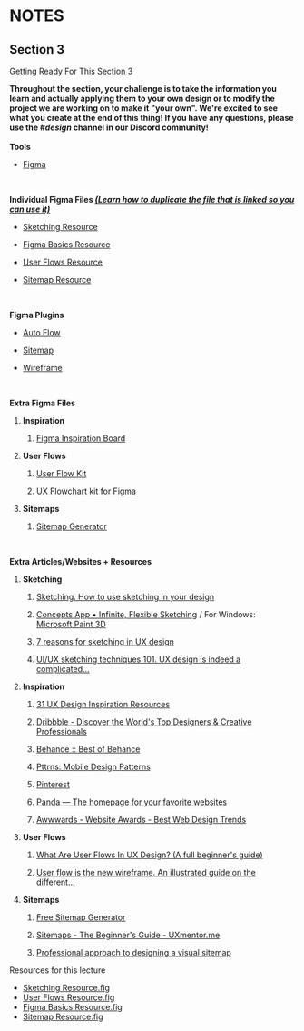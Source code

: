 # NOTES

## Section 3
<div class="text-viewer--content--3hoqQ"><div class="a1 mb-space-md">Getting Ready For This Section 3</div><div class="p-space-md"><div data-purpose="safely-set-inner-html:rich-text-viewer:html" class="article-asset--content--1dAQ9"><p><strong>Throughout the section, your challenge is to take the information you learn and actually applying them to your own design or to modify the project we are working on to make it "your own". We're excited to see what you create at the end of this thing! If you have any questions, please use the #<em>design</em> channel in our Discord community!<br><br>Tools</strong></p><ul><li><p><a target="_blank" rel="noopener noreferrer" href="https://www.figma.com/downloads/">Figma</a></p></li></ul><p><br></p><p><strong>Individual Figma Files </strong><a target="_blank" rel="noopener noreferrer" href="https://help.figma.com/hc/en-us/articles/360038511533-Duplicate-files"><strong><em>(Learn how to duplicate the file that is linked so you can use it)</em></strong></a></p><ul><li><p><a target="_blank" rel="noopener noreferrer" href="https://www.figma.com/file/0zneYxKDLciUhQfT2vzdsM/Sketching-Resource?node-id=0%3A1">Sketching Resource</a></p></li><li><p><a target="_blank" rel="noopener noreferrer" href="https://www.figma.com/file/CXN8s23mCHggCGhHPWvRMi/Figma-Basics-Resource?node-id=7%3A11">Figma Basics Resource</a></p></li><li><p><a target="_blank" rel="noopener noreferrer" href="https://www.figma.com/file/USOkdTFiVH95lGaXlvGm8o/User-Flows-Resource?node-id=110%3A0">User Flows Resource</a></p></li><li><p><a target="_blank" rel="noopener noreferrer" href="https://www.figma.com/file/cyrP6rSUFiHVEsIzSsX564/Sitemap-Resource?node-id=69%3A130">Sitemap Resource</a></p></li></ul><p><br></p><p><strong>Figma Plugins</strong></p><ul><li><p><a target="_blank" rel="noopener noreferrer" href="https://www.figma.com/community/plugin/733902567457592893/Autoflow">Auto Flow</a></p></li><li><p><a target="_blank" rel="noopener noreferrer" href="https://www.figma.com/community/plugin/818613147082270958/Sitemap">Sitemap</a></p></li><li><p><a target="_blank" rel="noopener noreferrer" href="https://www.figma.com/community/plugin/742764242781786818/Wireframe">Wireframe</a></p><p><br></p></li></ul><p><strong>Extra Figma Files</strong></p><ol><li><p><strong>Inspiration</strong></p><ol><li><p><a target="_blank" rel="noopener noreferrer" href="https://www.figma.com/community/file/845716796885667264">Figma Inspiration Board</a></p></li></ol></li><li><p><strong>User Flows</strong></p><ol><li><p><a target="_blank" rel="noopener noreferrer" href="https://www.figma.com/community/file/830510773896272856">User Flow Kit</a></p></li><li><p><a target="_blank" rel="noopener noreferrer" href="https://uxflow.pro/">UX Flowchart kit for Figma</a></p></li></ol></li><li><p><strong>Sitemaps</strong></p><ol><li><p><a target="_blank" rel="noopener noreferrer" href="https://www.figma.com/community/file/836606323472757934">Sitemap Generator</a></p></li></ol></li></ol><p><br></p><p><strong>Extra Articles/Websites + Resources</strong></p><ol><li><p><strong>Sketching</strong></p><ol><li><p><a target="_blank" rel="noopener noreferrer" href="https://uxknowledgebase.com/sketching-e32af57baf10">Sketching. How to use sketching in your design</a></p></li><li><p><a target="_blank" rel="noopener noreferrer" href="https://concepts.app/en/">Concepts App • Infinite, Flexible Sketching</a> / For Windows: <a target="_blank" rel="noopener noreferrer" href="https://www.microsoft.com/en-us/p/paint-3d/9nblggh5fv99?activetab=pivot:overviewtab">Microsoft&nbsp;Paint 3D</a></p></li><li><p><a target="_blank" rel="noopener noreferrer" href="https://www.invisionapp.com/inside-design/ux-design-sketching/">7 reasons for sketching in UX design</a></p></li><li><p><a target="_blank" rel="noopener noreferrer" href="https://uxdesign.cc/ui-ux-sketching-techniques-101-7e91d854ae3d">UI/UX sketching techniques 101. UX design is indeed a complicated…</a></p></li></ol></li><li><p><strong>Inspiration</strong></p><ol><li><p><a target="_blank" rel="noopener noreferrer" href="https://blog.adobe.com/en/2017/07/26/30-ux-design-inspiration-resources.html#gs.fdmder">31 UX Design Inspiration Resources</a></p></li><li><p><a target="_blank" rel="noopener noreferrer" href="https://dribbble.com/">Dribbble - Discover the World's Top Designers &amp; Creative Professionals</a></p></li><li><p><a target="_blank" rel="noopener noreferrer" href="https://www.behance.net/">Behance :: Best of Behance</a></p></li><li><p><a target="_blank" rel="noopener noreferrer" href="https://pttrns.com/">Pttrns: Mobile Design Patterns</a></p></li><li><p><a target="_blank" rel="noopener noreferrer" href="https://www.pinterest.ca/search/pins/?q=mobile%20design&amp;rs=typed&amp;term_meta[]=mobile%7Ctyped&amp;term_meta[]=design%7Ctyped">Pinterest</a></p></li><li><p><a target="_blank" rel="noopener noreferrer" href="https://usepanda.com/">Panda — The homepage for your favorite websites</a></p></li><li><p><a target="_blank" rel="noopener noreferrer" href="https://www.awwwards.com/">Awwwards - Website Awards - Best Web Design Trends</a></p></li></ol></li><li><p><strong>User Flows</strong></p><ol><li><p><a target="_blank" rel="noopener noreferrer" href="https://careerfoundry.com/en/blog/ux-design/what-are-user-flows/">What Are User Flows In UX Design? (A full beginner's guide)</a></p></li><li><p><a target="_blank" rel="noopener noreferrer" href="https://uxdesign.cc/when-to-use-user-flows-guide-8b26ca9aa36a">User flow is the new wireframe. An illustrated guide on the different…</a></p></li></ol></li><li><p><strong>Sitemaps</strong></p><ol><li><p><a target="_blank" rel="noopener noreferrer" href="https://www.figma.com/templates/sitemap-generator/">Free Sitemap Generator</a></p></li><li><p><a target="_blank" rel="noopener noreferrer" href="https://uxmentor.me/sitemaps-the-beginners-guide/">Sitemaps - The Beginner's Guide - UXmentor.me</a></p></li><li><p><a target="_blank" rel="noopener noreferrer" href="https://medium.com/@flowmapp/professional-approach-to-designing-a-visual-sitemap-7b3f5bb518e">Professional approach to designing a visual sitemap</a></p></li></ol></li></ol></div></div><div class="mt-space-sm"><div class="a2 mb-space-sm">Resources for this lecture</div><ul class="unstyled-list resource-list--resources--215A9"><li><a class="resource--link--2oe5A" href="javascript:void(0)"><span class="resource--link-icon--1j-Ru udi udi-file"></span><span>Sketching Resource.fig</span></a></li><li><a class="resource--link--2oe5A" href="javascript:void(0)"><span class="resource--link-icon--1j-Ru udi udi-file"></span><span>User Flows Resource.fig</span></a></li><li><a class="resource--link--2oe5A" href="javascript:void(0)"><span class="resource--link-icon--1j-Ru udi udi-file"></span><span>Figma Basics Resource.fig</span></a></li><li><a class="resource--link--2oe5A" href="javascript:void(0)"><span class="resource--link-icon--1j-Ru udi udi-file"></span><span>Sitemap Resource.fig</span></a></li></ul></div></div>